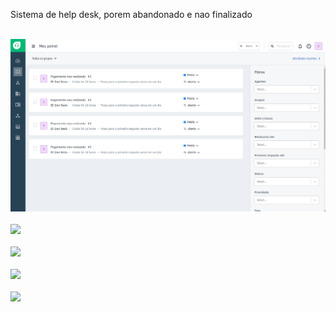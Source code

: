 Sistema de help desk, porem abandonado e nao finalizado <br/><br/>

![](printscrenns/printscreen_1.png)<br /><br />
![](printscrenns/printscreen_2.png)<br /><br />
![](printscrenns/printscreen_3.png)<br /><br />
![](printscrenns/printscreen_4.png)<br /><br />
![](printscrenns/printscreen_5.png)